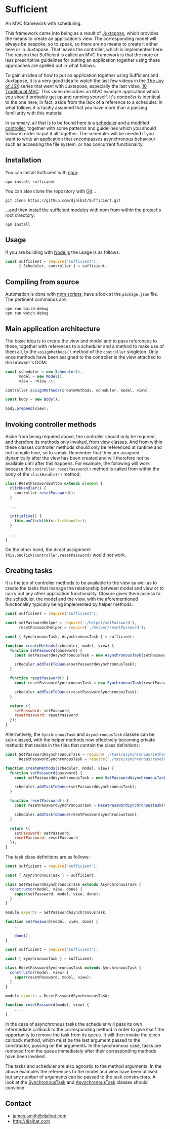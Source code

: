 # Sufficient

An MVC framework with scheduling.

This framework came into being as a result of [Juxtapose](https://github.com/djalbat/Juxtapose), which provides the means to create an application's view. The corresponding model will always be bespoke, so to speak, so there are no means to create it either here or in Juxtapose. That leaves the controller, which is implemented here. The reason that Sufficient is called an MVC framework is that the more or less prescriptive guidelines for putting an application together using these approaches are spelled out in what follows.
 
To gain an idea of how to put an application together using Sufficient and Juxtapose, it is a very good idea to watch the last few videos in the [The Joy of JSX](https://vimeo.com/album/4562013) series that went with Juxtapose, especially the last video, [10 Traditional MVC](https://vimeo.com/album/4562013/video/227405572). This video describes an MVC example application which you should probably get up and running yourself. It's [controller](https://github.com/djalbat/Juxtapose/blob/master/es6/examples/mvcApp/controller.js) is identical to the one here, in fact, aside from the lack of a reference to a scheduler. In what follows it is tacitly assumed that you have more than a passing familiarity with this material. 

In summary, all that is to be found here is a [scheduler](https://github.com/djalbat/Sufficient/blob/master/es6/scheduler.js) and a modified [controller](https://github.com/djalbat/Sufficient/blob/master/es6/controller.js), together with some patterns and guidelines which you should follow in order to put it all together. The scheduler will be needed if you want to write an application that encompasses asynchronous behaviour such as accessing the file system, or has concurrent functionality.  

## Installation

You can install Sufficient with [npm](https://www.npmjs.com/):

    npm install sufficient

You can also clone the repository with [Git](https://git-scm.com/)...

    git clone https://github.com/djalbat/Sufficient.git

...and then install the sufficient modules with npm from within the project's root directory:

    npm install

## Usage

If you are building with [Node.js](http://nodejs.org) the usage is as follows:

```js
const sufficient = require('sufficient'),
      { Scheduler, controller } = sufficient;
```

## Compiling from source

Automation is done with [npm scripts](https://docs.npmjs.com/misc/scripts), have a look at the `package.json` file. The pertinent commands are:

    npm run build-debug
    npm run watch-debug
    
## Main application architecture

The basic idea is to create the view and model and to pass references to these, together with references to a scheduler and a method to make use of them all, to the `assignMethods()` method of the `controller` singleton. Only once methods have been assigned to the controller is the view attached to the browser's DOM:  
    
```js
const scheduler = new Scheduler(),
      model = new Model(),
      view = <View />;

controller.assignMethods(createMethods, scheduler, model, view);

const body = new Body();

body.prepend(view);
```
    
## Invoking controller methods

Aside from being required above, the controller should only be required, and therefore its methods only invoked, from view classes. And from within these classes controller methods should only be referenced at runtime and not compile time, so to speak. Remember that they are assigned dynamically after the view has been created and will therefore not be available until after this happens. For example, the following will work because the `controller.resetPassword()` method is called from within the body of the `clickHandler()` method:

```js
class ResetPasswordButton extends Element {
  clickHandler() {
    controller.resetPassword();
  }
  
  ...

  initialise() {
    this.onClick(this.clickHandler);
  }
  
  ...
}
```

On the other hand, the direct assignment `this.onClick(controller.resetPassword)` would not work.

## Creating tasks

It is the job of controller methods to be available to the view as well as to create the tasks that manage the relationship between model and view or to carry out any other application functionality. Closure gives them access to the scheduler, the model and the view, with the aforementioned functionality typically being implemented by helper methods:

```js
const sufficient = require('sufficient');

const setPasswordHelper = require('./helper/setPassword'),
      resetPasswordHelper = require('./helper/resetPassword');

const { SynchronousTask, AsynchronousTask } = sufficient;

function createMethods(scheduler, model, view) {
  function setPassword(password) {
    const setPasswordAsynchronousTask = new AsynchronousTask(setPasswordHelper, model, view, done);

    scheduler.addTaskToQueue(setPasswordAsynchronousTask);
  }

  function resetPassword() {
    const resetPasswordSynchronousTask = new SynchronousTask(resetPasswordHelper, model, view);

    scheduler.addTaskToQueue(resetPasswordSynchronousTask);
  }

  return ({
    setPassword: setPassword,
    resetPassword: resetPassword
  });
}
```

Alternatively, the `SynchronousTask` and `AsynchronousTask` classes can be sub-classed, with the helper methods now effectively becoming private methods that reside in the files that contain the class definitions: 

```js
const SetPasswordAsynchronousTask = require('./task/asynchronous/setPassword'),
      ResetPasswordSynchronousTask = require('./task/synchronous/resetPassword');

function createMethods(scheduler, model, view) {
  function setPassword(password) {
    const setPasswordAsynchronousTask = new SetPasswordAsynchronousTask(model, view, done);

    scheduler.addTaskToQueue(setPasswordAsynchronousTask);
  }

  function resetPassword() {
    const resetPasswordSynchronousTask = ResetPasswordSynchronousTask(model, view);

    scheduler.addTaskToQueue(resetPasswordSynchronousTask);
  }

  return ({
    setPassword: setPassword,
    resetPassword: resetPassword
  });
}
```

The task class definitions are as follows:

```js
const sufficient = require('sufficient');

const { AsynchronousTask } = sufficient;

class SetPasswordAsynchronousTask extends AsynchronousTask {
  constructor(model, view, done) {
    super(setPassword, model, view, done);
  }
}

module.exports = SetPasswordAsynchronousTask;

function setPassword(model, view, done) {
    ...
    
    done();
}
```

```js
const sufficient = require('sufficient');

const { SynchronousTask } = sufficient;

class ResetPasswordSynchronousTask extends SynchronousTask {
  constructor(model, view) {
    super(resetPassword, model, view);
  }
}

module.exports = ResetPasswordSynchronousTask;

function resetPassword(model, view) {
    ....
}
```

In the case of asynchronous tasks the scheduler will pass its own intermediate callback to the corresponding method in order to give itself the opportunity to remove the task from its queue. It will then invoke the given callback method, which must be the last argument passed to the constructor, passing on the arguments. In the synchronous case, tasks are removed from the queue immediately after their corresponding methods have been invoked.

The tasks and scheduler are also agnostic to the method arguments. In the above examples the references to the model and view have been utilised but any number of arguments can be passed to the task constructors. A look at the [SynchronousTask](https://github.com/djalbat/Sufficient/blob/master/es6/task/synchronous.js) and [AsynchronousTask](https://github.com/djalbat/Sufficient/blob/master/es6/task/asynchronous.js) classes should convince.

## Contact

- james.smith@djalbat.com
- http://djalbat.com
